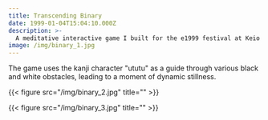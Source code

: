 ```yaml
---
title: Transcending Binary
date: 1999-01-04T15:04:10.000Z
description: >-
  A meditative interactive game I built for the e1999 festival at Keio University in Japan. “Ututu” is a Japanese word with many meanings and interpretations. It can be used to signify both dream and reality, but may also be understood as the path between the two.
image: /img/binary_1.jpg
---
```


The game uses the kanji character "ututu" as a guide through various black and white obstacles, leading to a moment of dynamic stillness.

{{< figure src="/img/binary_2.jpg" title="" >}}

{{< figure src="/img/binary_3.jpg" title="" >}}